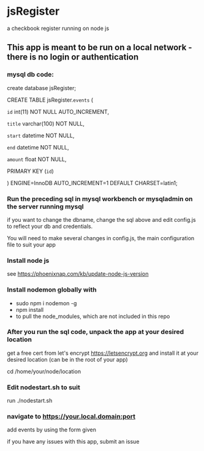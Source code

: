 # jsRegister
a checkbook register running on node js

## This app is meant to be run on a local network - there is no login or authentication


### mysql db code:

create database jsRegister;

CREATE TABLE jsRegister.`events` (

`id` int(11) NOT NULL AUTO_INCREMENT,

`title` varchar(100) NOT NULL,

`start` datetime NOT NULL,

`end` datetime NOT NULL,

`amount` float NOT NULL,

PRIMARY KEY (`id`)

) ENGINE=InnoDB AUTO_INCREMENT=1 DEFAULT CHARSET=latin1;

### Run the preceding sql in mysql workbench or mysqladmin on the server running mysql

if you want to change the dbname, change the sql above and edit config.js to reflect your db and credentials.

You will need to make several changes in config.js, the main configuration file to suit your app

### Install node js

see https://phoenixnap.com/kb/update-node-js-version

### Install nodemon globally with 
* sudo npm i nodemon -g
* npm install 
* to pull the node_modules, which are not included in this repo

### After you run the sql code, unpack the app at your desired location

get a free cert from let's encrypt https://letsencrypt.org and install it at your desired location (can be in the root of your app)

cd /home/your/node/location

### Edit nodestart.sh to suit

run ./nodestart.sh

### navigate to https://your.local.domain:port

add events by using the form given

if you have any issues with this app, submit an issue
